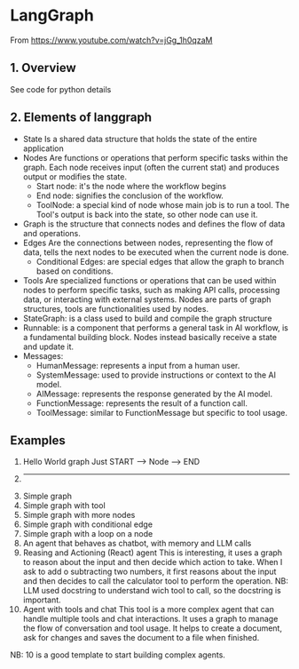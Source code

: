 # LangGraph

From https://www.youtube.com/watch?v=jGg_1h0qzaM

## 1. Overview
See code for python details

## 2. Elements of langgraph
* State 
Is a shared data structure that holds the state of the entire application
* Nodes 
Are functions or operations that perform specific tasks within the graph.
Each node receives input (often the current stat) and produces output or modifies the state.
  * Start node: it's the node where the workflow begins
  * End node: signifies the conclusion of the workflow.
  * ToolNode: a special kind of node whose main job is to run a tool. The Tool's output is back into the state, so other node can use it.
* Graph
is the structure that connects nodes and defines the flow of data and operations.
* Edges
Are the connections between nodes, representing the flow of data, tells the next nodes to be executed when the current node is done.
  * Conditional Edges: are special edges that allow the graph to branch based on conditions.
* Tools
Are specialized functions or operations that can be used within nodes to perform specific tasks, such as making API calls, processing data, or interacting with external systems.
Nodes are parts of graph structures, tools are functionalities used by nodes.
* StateGraph: is a class used to build and compile the graph structure
* Runnable: is a component that performs a general task in AI workflow, is a fundamental building block. Nodes instead basically receive a state and update it.
* Messages:
  * HumanMessage: represents a input from a human user.
  * SystemMessage: used to provide instructions or context to the AI model.
  * AIMessage: represents the response generated by the AI model.
  * FunctionMessage: represents the result of a function call.
  * ToolMessage: similar to FunctionMessage but specific to tool usage.

## Examples

1. Hello World graph
Just START --> Node --> END
2. ----
3. Simple graph
4. Simple graph with tool
5. Simple graph with more nodes
6. Simple graph with conditional edge
7. Simple graph with a loop on a node
8. An agent that behaves as chatbot, with memory and LLM calls
9. Reasing and Actioning (React) agent
This is interesting, it uses a graph to reason about the input and then decide which action to take. When I ask to add o subtracting two numbers, it first reasons about the input and then decides to call the calculator tool to perform the operation.
NB: LLM used docstring to understand wich tool to call, so the docstring is important.
10. Agent with tools and chat
This tool is a more complex agent that can handle multiple tools and chat interactions. It uses a graph to manage the flow of conversation and tool usage. It helps to create a document, ask for changes and saves the document to a file when finished.

NB: 10 is a good template to start building complex agents.
